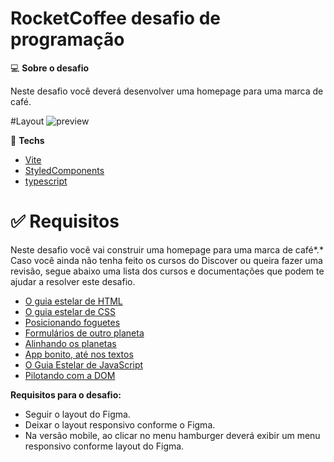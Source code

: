 # RocketCoffee desafio de programação

💻 **Sobre o desafio**

Neste desafio você deverá desenvolver uma homepage para uma marca de café.

#Layout 
![preview](https://user-images.githubusercontent.com/63562960/225726410-27d369b7-3636-40d3-9130-216ab2eebaee.png)

🚀 **Techs**

- [Vite](https://vitejs.dev/)
- [StyledComponents](https://styled-components.com/)
- [typescript](https://www.typescriptlang.org/docs/)

# ✅ **Requisitos**


Neste desafio você vai construir uma homepage para uma marca de café*.* Caso você ainda não tenha feito os cursos do Discover ou queira fazer uma revisão, segue abaixo uma lista dos cursos e documentações que podem te ajudar a resolver este desafio.

- [O guia estelar de HTML](https://app.rocketseat.com.br/node/o-guia-estelar-de-html)
- [O guia estelar de CSS](https://app.rocketseat.com.br/node/o-guia-estelar-de-css)
- [Posicionando foguetes](https://app.rocketseat.com.br/node/posicionando-foguetes)
- [Formulários de outro planeta](https://app.rocketseat.com.br/node/formularios-de-outro-planeta)
- [Alinhando os planetas](https://app.rocketseat.com.br/node/flexbox)
- [App bonito, até nos textos](https://app.rocketseat.com.br/node/flexbox)
- [O Guia Estelar de JavaScript](https://app.rocketseat.com.br/node/o-guia-estelar-de-java-script)
- [Pilotando com a DOM](https://app.rocketseat.com.br/node/pilotando-com-a-dom)

**Requisitos para o desafio:**

- Seguir o layout do Figma.
- Deixar o layout responsivo conforme o Figma.
- Na versão mobile, ao clicar no menu hamburger deverá exibir um menu responsivo conforme layout do Figma.
